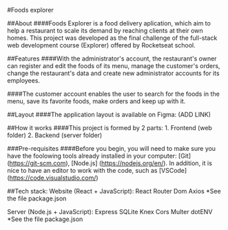 #Foods explorer

##About
####Foods Explorer is a food delivery aplication, which aim to help a restaurant to scale its demand by reaching clients at their own homes. This project was developed as the final challenge of the full-stack web development course (Explorer) offered by Rocketseat school.

##Features
####With the administrator's account, the restaurant's owner can register and edit the foods of its menu, manage the customer's orders, change the restaurant's data and create new administrator accounts for its employees.

####The customer account enables the user to search for the foods in the menu, save its favorite foods, make orders and keep up with it.

##Layout
####The application layout is available on Figma:
(ADD LINK)

##How it works 
####This project is formed by 2 parts:
    1. Frontend (web folder)
    2. Backend (server folder)

###Pre-requisites
####Before you begin, you will need to make sure you have the foolowing tools already installed in your computer:  [Git] (https://git-scm.com), [Node.js] (https://nodejs.org/en/). In addition, it is nice to have an editor to work with the code, such as [VSCode] (https://code.visualstudio.com/)

##Tech stack:
Website (React + JavaScript):
    React Router Dom
    Axios
    *See the file package.json

Server (Node.js + JavaScript):
    Express
    SQLite
    Knex
    Cors
    Multer
    dotENV
    *See the file package.json